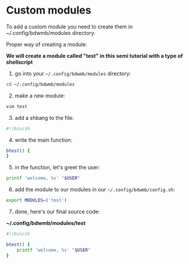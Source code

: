 # Custom modules
To add a custom module you need to create them in ~/.config/bdwmb/modules directory.

Proper way of creating a module:

**We will create a module called "test" in this semi tutorial with a type of shellscript**

1. go into your `~/.config/bdwmb/modules` directory:
```bash
cd ~/.config/bdwmb/modules
```

2. make a new module:
```bash
vim test
```

3. add a shbang to the file:
```bash
#!/bin/sh
```

4. write the main function:
```bash
btest() {
}
```

5. in the function, let's greet the user:
```bash
printf 'welcome, %s' "$USER"
```

6. add the module to our modules in our `~/.config/bdwmb/config.sh`:
```bash
export MODULES=('test')
```

7. done, here's our final source code:

**~/.config/bdwmb/modules/test**
```bash
#!/bin/sh

btest() {
    printf 'welcome, %s' "$USER"
}
```

